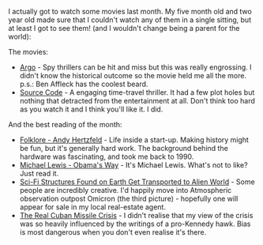<!--
.. title: Words and Pictures - March
.. slug: words-and-pictures-march
.. date: 2013/04/08 17:57:34
.. spellcheck_exceptions: Affleck,Fi,Hertzfeld,Obama's
.. tags: Reading
.. link: 
.. description: 
-->


I actually got to watch some movies last month. My five month old and two year old made sure that I couldn't watch any of them in a single sitting, but at least I got to see them! (and I wouldn't change being a parent for the world):

The movies:

-   [Argo](http://www.imdb.com/title/tt1024648/) - Spy thrillers can be hit and miss but this was really engrossing. I didn't know the historical outcome so the movie held me all the more. p.s.: Ben Affleck has the coolest beard.
-   [Source Code](http://www.imdb.com/title/tt0945513/) - A engaging time-travel thriller. It had a few plot holes but nothing that detracted from the entertainment at all. Don't think too hard as you watch it and I think you'll like it. I did.

And the best reading of the month:

-   [Folklore - Andy Hertzfeld](http://www.folklore.org/index.py) - Life inside a start-up. Making history might be fun, but it's generally hard work. The background behind the hardware was fascinating, and took me back to 1990.
-   [Michael Lewis - Obama's Way](http://www.vanityfair.com/news/2012/10/michael-lewis-profile-barack-obama) - It's Michael Lewis. What's not to like? Just read it.
-   [Sci-Fi Structures Found on Earth Get Transported to Alien World](https://www.wired.com/2013/03/adam-ryder-ancient-sci-fi/) - Some people are incredibly creative. I'd happily move into Atmospheric observation outpost Omicron (the third picture) - hopefully one will appear for sale in my local real-estate agent.
-   [The Real Cuban Missile Crisis](http://www.theatlantic.com/magazine/archive/2013/01/the-real-cuban-missile-crisis/309190/?single_page=true) - I didn't realise that my view of the crisis was so heavily influenced by the writings of a pro-Kennedy hawk. Bias is most dangerous when you don't even realise it's there.

